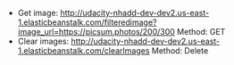 - Get image: http://udacity-nhadd-dev-dev2.us-east-1.elasticbeanstalk.com/filteredimage?image_url=https://picsum.photos/200/300
            Method: GET
- Clear images: http://udacity-nhadd-dev-dev2.us-east-1.elasticbeanstalk.com/clearImages
             Method: Delete